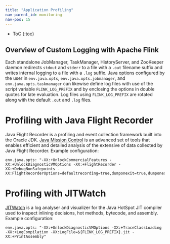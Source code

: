 ```yaml
---
title: "Application Profiling"
nav-parent_id: monitoring
nav-pos: 15
---
```

<!--
Licensed to the Apache Software Foundation (ASF) under one
or more contributor license agreements.  See the NOTICE file
distributed with this work for additional information
regarding copyright ownership.  The ASF licenses this file
to you under the Apache License, Version 2.0 (the
"License"); you may not use this file except in compliance
with the License.  You may obtain a copy of the License at

  http://www.apache.org/licenses/LICENSE-2.0

Unless required by applicable law or agreed to in writing,
software distributed under the License is distributed on an
"AS IS" BASIS, WITHOUT WARRANTIES OR CONDITIONS OF ANY
KIND, either express or implied.  See the License for the
specific language governing permissions and limitations
under the License.
-->

* ToC
{:toc}

## Overview of Custom Logging with Apache Flink

Each standalone JobManager, TaskManager, HistoryServer, and ZooKeeper daemon redirects `stdout` and `stderr` to a file
with a `.out` filename suffix and writes internal logging to a file with a `.log` suffix. Java options configured by the
user in `env.java.opts`, `env.java.opts.jobmanager`, and `env.java.opts.taskmanager` can likewise define log files with
use of the script variable `FLINK_LOG_PREFIX` and by enclosing the options in double quotes for late evaluation. Log files
using `FLINK_LOG_PREFIX` are rotated along with the default `.out` and `.log` files.

# Profiling with Java Flight Recorder

Java Flight Recorder is a profiling and event collection framework built into the Oracle JDK.
[Java Mission Control](http://www.oracle.com/technetwork/java/javaseproducts/mission-control/java-mission-control-1998576.html)
is an advanced set of tools that enables efficient and detailed analysis of the extensive of data collected by Java
Flight Recorder. Example configuration:

~~~
env.java.opts: "-XX:+UnlockCommercialFeatures -XX:+UnlockDiagnosticVMOptions -XX:+FlightRecorder -XX:+DebugNonSafepoints -XX:FlightRecorderOptions=defaultrecording=true,dumponexit=true,dumponexitpath=${FLINK_LOG_PREFIX}.jfr"
~~~

# Profiling with JITWatch

[JITWatch](https://github.com/AdoptOpenJDK/jitwatch/wiki) is a log analyser and visualizer for the Java HotSpot JIT
compiler used to inspect inlining decisions, hot methods, bytecode, and assembly. Example configuration:

~~~
env.java.opts: "-XX:+UnlockDiagnosticVMOptions -XX:+TraceClassLoading -XX:+LogCompilation -XX:LogFile=${FLINK_LOG_PREFIX}.jit -XX:+PrintAssembly"
~~~
